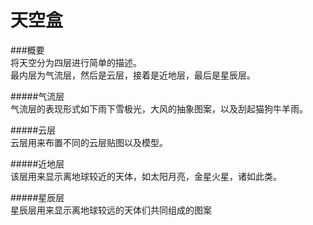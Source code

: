 # 天空盒
###概要  
将天空分为四层进行简单的描述。  
最内层为气流层，然后是云层，接着是近地层，最后是星辰层。  

#####气流层  
气流层的表现形式如下雨下雪极光，大风的抽象图案，以及刮起猫狗牛羊雨。  

#####云层  
云层用来布置不同的云层贴图以及模型。  

#####近地层  
该层用来显示离地球较近的天体，如太阳月亮，金星火星，诸如此类。  

#####星辰层  
星辰层用来显示离地球较远的天体们共同组成的图案  